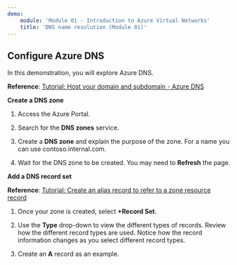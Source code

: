 ```yaml
---
demo:
    module: 'Module 01 - Introduction to Azure Virtual Networks'
    title: 'DNS name resolution (Module 01)'
---
```

## Configure Azure DNS

In this demonstration, you will explore Azure DNS.

**Reference**: [Tutorial: Host your domain and subdomain - Azure DNS](https://docs.microsoft.com/azure/dns/dns-delegate-domain-azure-dns)

**Create a DNS zone**

1. Access the Azure Portal.

1. Search for the **DNS zones** service.

1. Create a **DNS zone** and explain the purpose of the zone. For a name you can use contoso.internal.com.

1.  Wait for the DNS zone to be created. You may need to **Refresh** the page.

**Add a DNS record set**

**Reference**: [Tutorial: Create an alias record to refer to a zone resource record](https://learn.microsoft.com/azure/dns/tutorial-alias-rr)

1. Once your zone is created, select **+Record Set**.

1. Use the **Type** drop-down to view the different types of records. Review how the different record types are used. Notice how the record information changes as you select different record types.

1. Create an **A** record as an example. 


